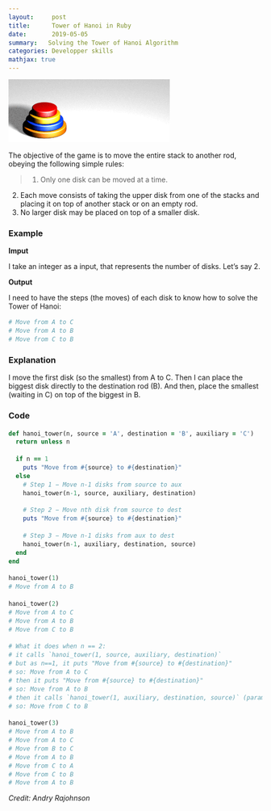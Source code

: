 ```yaml
---
layout:     post
title:      Tower of Hanoi in Ruby
date:       2019-05-05
summary:   Solving the Tower of Hanoi Algorithm
categories: Developper skills
mathjax: true
---
```


![Tower of Hanoi](/images/Tower_of_Hanoi_4.gif)

The objective of the game is to move the entire stack to another rod, obeying the following simple rules:

>1. Only one disk can be moved at a time.
2. Each move consists of taking the upper disk from one of the stacks and placing it on top of another stack or on an empty rod.
3. No larger disk may be placed on top of a smaller disk.

### Example

**Imput**

I take an integer as a input, that represents the number of disks. Let’s say 2.

**Output**

I need to have the steps (the moves) of each disk to know how to solve the Tower of Hanoi:

```ruby
# Move from A to C
# Move from A to B
# Move from C to B 
```
### Explanation

I move the first disk (so the smallest) from A to C. Then I can place the biggest disk directly to the destination rod (B). And then, place the smallest (waiting in C) on top of the biggest in B.

### Code
```ruby 
def hanoi_tower(n, source = 'A', destination = 'B', auxiliary = 'C')
  return unless n

  if n == 1
    puts "Move from #{source} to #{destination}"
  else
    # Step 1 − Move n-1 disks from source to aux
    hanoi_tower(n-1, source, auxiliary, destination)

    # Step 2 − Move nth disk from source to dest
    puts "Move from #{source} to #{destination}"

    # Step 3 − Move n-1 disks from aux to dest
    hanoi_tower(n-1, auxiliary, destination, source)
  end
end

hanoi_tower(1)
# Move from A to B

hanoi_tower(2)
# Move from A to C
# Move from A to B
# Move from C to B

# What it does when n == 2:
# it calls `hanoi_tower(1, source, auxiliary, destination)`
# but as n==1, it puts "Move from #{source} to #{destination}"
# so: Move from A to C
# then it puts "Move from #{source} to #{destination}"
# so: Move from A to B
# then it calls `hanoi_tower(1, auxiliary, destination, source)` (parameters are in different order)
# so: Move from C to B

hanoi_tower(3)
# Move from A to B
# Move from A to C
# Move from B to C
# Move from A to B
# Move from C to A
# Move from C to B
# Move from A to B
```
<footer><cite title="Workshop">Credit: Andry Rajohnson</cite></footer>